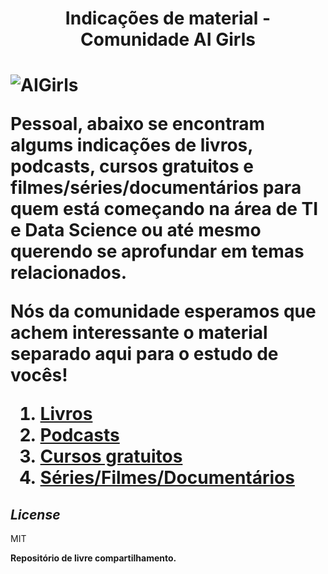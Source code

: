 <h1 align="center">Indicações de material - Comunidade AI Girls<h1>

![AIGirls](https://trello.com/1/cards/5e557df4c9fb3a4f7024c2a4/attachments/5e56d0b24e9997076cd28816/previews/5e56d0b34e9997076cd28839/download/logoAIGirls_fundos_escuros.png "AIGirls")

Pessoal, abaixo se encontram algums indicações de livros, podcasts, cursos gratuitos e filmes/séries/documentários para quem está começando na área de TI e Data Science ou até mesmo querendo se aprofundar em temas relacionados.

Nós da comunidade esperamos que achem interessante o material separado aqui para o estudo de vocês!

1. [Livros]
2. [Podcasts]
3. [Cursos gratuitos]
4. [Séries/Filmes/Documentários]

## _License_

MIT

**Repositório de livre compartilhamento.**

   [Livros]: <Indicações_Livros.md>
   [Podcasts]: <Indicações_Podcasts.md>
   [Cursos gratuitos]: <CursosGratuitos.md>
   [Séries/Filmes/Documentários]: <ParaAssistir.md>
   
